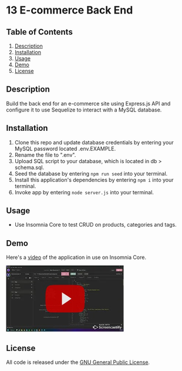 # 13 E-commerce Back End

## Table of Contents

1. [Description](#desc)
2. [Installation](#install)
3. [Usage](#usage)
4. [Demo](#demo)
5. [License](#license)

<a name="desc"></a>
## Description 

Build the back end for an e-commerce site using Express.js API and configure it to use Sequelize to interact with a MySQL database.

<a name="install"></a> 
## Installation

1. Clone this repo and update database credentials by entering your MySQL password located .env.EXAMPLE.
2. Rename the file to ".env".
3. Upload SQL script to your database, which is located in db > schema.sql.
4. Seed the database by entering `npm run seed` into your terminal.
5. Install this application's dependencies by entering `npm i` into your terminal.
6. Invoke app by entering `node server.js` into your terminal.

<a name="usage"></a> 
## Usage

- Use Insomnia Core to test CRUD on products, categories and tags.

<a name="demo"></a> 
## Demo

Here's a [video](https://youtu.be/jHAHlcqZ-iI) of the application in use on Insomnia Core.

[![Video thumbnail](./demo.jpg)](https://youtu.be/jHAHlcqZ-iI)

<a name="license"></a> 
## License

All code is released under the [GNU General Public License](https://www.gnu.org/licenses/gpl-3.0.en.html).